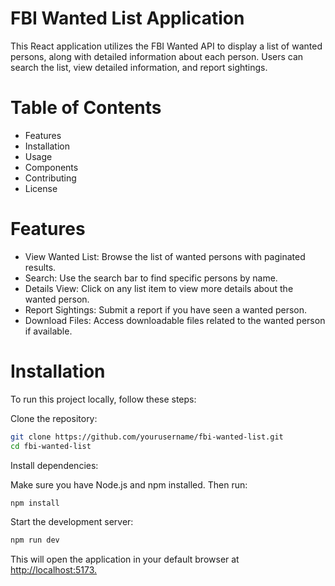 # FBI Wanted List Application
This React application utilizes the FBI Wanted API to display a list of wanted persons, along with detailed information about each person. Users can search the list, view detailed information, and report sightings.

# Table of Contents
- Features
- Installation
- Usage
- Components
- Contributing
- License
  
# Features
- View Wanted List: Browse the list of wanted persons with paginated results.
- Search: Use the search bar to find specific persons by name.
- Details View: Click on any list item to view more details about the wanted person.
- Report Sightings: Submit a report if you have seen a wanted person.
- Download Files: Access downloadable files related to the wanted person if available.

# Installation
To run this project locally, follow these steps:

Clone the repository:
```bash
git clone https://github.com/yourusername/fbi-wanted-list.git
cd fbi-wanted-list
```
Install dependencies:

Make sure you have Node.js and npm installed. Then run:

```bash
npm install
```
Start the development server:

```bash
npm run dev
```
This will open the application in your default browser at [http://localhost:5173.](http://localhost:5173/)


